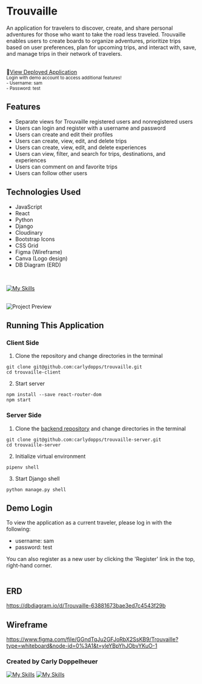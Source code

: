 # Trouvaille

An application for travelers to discover, create, and share personal adventures for those who want to take the road less traveled. Trouvaille enables users to create boards to organize adventures, prioritize trips based on user preferences, plan for upcoming trips, and interact with, save, and manage trips in their network of travelers.
<br />
<br />

📍[View Deployed Application](https://trouvaille-frontend.vercel.app/)
<br />
<sub>Login with demo account to access additional features!</sub>
<br />
<sub>- Username: sam</sub>
<br />
<sub>- Password: test</sub>
<br />

## Features
- Separate views for Trouvaille registered users and nonregistered users
- Users can login and register with a username and password
- Users can create and edit their profiles
- Users can create, view, edit, and delete trips
- Users can create, view, edit, and delete experiences
- Users can view, filter, and search for trips, destinations, and experiences
- Users can comment on and favorite trips
- Users can follow other users

## Technologies Used
- JavaScript
- React
- Python
- Django
- Cloudinary
- Bootstrap Icons
- CSS Grid
- Figma (Wireframe)
- Canva (Logo design)
- DB Diagram (ERD)
<br />

[![My Skills](https://skills.thijs.gg/icons?i=js,py,react,django,html,css,git)](https://skills.thijs.gg)
<br />
<br />

![Project Preview](https://res.cloudinary.com/dupram4w7/image/upload/v1673290805/Trouvaille/Screen_Shot_2023-01-09_at_12.46.40_PM_nsjegm.png)
<br />

## Running This Application

### Client Side
1. Clone the repository and change directories in the terminal

```
git clone git@github.com:carlydopps/trouvaille.git
cd trouvaille-client
```

2. Start server

```
npm install --save react-router-dom
npm start
```

### Server Side
1. Clone the [backend repository](https://github.com/carlydopps/trouvaille-server) and change directories in the terminal

```
git clone git@github.com:carlydopps/trouvaille-server.git
cd trouvaille-server
```

2. Initialize virtual environment

```
pipenv shell
```

3. Start Django shell
```
python manage.py shell
```


## Demo Login

To view the application as a current traveler, please log in with the following:
- username: sam
- password: test

You can also register as a new user by clicking the 'Register' link in the top, right-hand corner.
<br />
<br />

## ERD
https://dbdiagram.io/d/Trouvaille-63881673bae3ed7c4543f29b

## Wireframe
https://www.figma.com/file/GGndTqJu2GFJoRbX2SsKB9/Trouvaille?type=whiteboard&node-id=0%3A1&t=yleYBpYhJObvYKuO-1

### Created by Carly Doppelheuer
[![My Skills](https://skillicons.dev/icons?i=github)](https://github.com/carlydopps) [![My Skills](https://skillicons.dev/icons?i=linkedin)](https://www.linkedin.com/in/carlydoppelheuer/)

